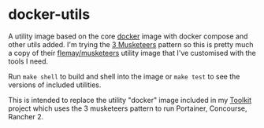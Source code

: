 # docker-utils

A utility image based on the core [docker](https://hub.docker.com/_/docker/) image
with docker compose and other utils added. I'm trying the
[3 Musketeers](https://3musketeers.io) pattern so this is pretty much a copy of
their [flemay/musketeers](https://hub.docker.com/r/flemay/musketeers/dockerfile)
utility image that I've customised with the tools I need.

Run `make shell` to build and shell into the image or `make test` to see the versions
of included utilities.

This is intended to replace the utility "docker" image included in my
[Toolkit](https://github.com/sgdan/toolkit) project which uses the 3 musketeers pattern
to run Portainer, Concourse, Rancher 2.
